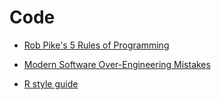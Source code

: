 # Code

* [Rob Pike's 5 Rules of Programming](http://users.ece.utexas.edu/~adnan/pike.html)

* [Modern Software Over-Engineering Mistakes](https://medium.com/@rdsubhas/10-modern-software-engineering-mistakes-bc67fbef4fc8)

* [R style guide](https://google.github.io/styleguide/Rguide.xml)
